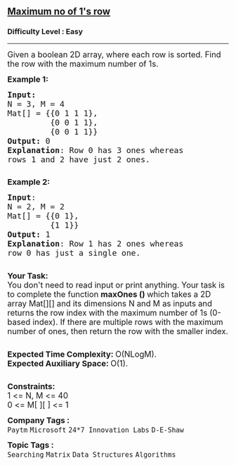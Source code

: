<h2><a href="https://www.geeksforgeeks.org/problems/maximum-no-of-1s-row3027/1?utm_source=geeksforgeeks&utm_medium=ml_article_practice_tab&utm_campaign=article_practice_tab">Maximum no of 1's row</a></h2><h3>Difficulty Level : Easy</h3><hr><div class="problems_problem_content__Xm_eO"><p><span style="font-size:18px">Given a boolean 2D array, where each row is sorted. Find the row with the maximum number of 1s.</span></p>

<p><span style="font-size:18px"><strong>Example 1:</strong></span></p>

<pre><span style="font-size:18px"><strong>Input:</strong>
N = 3, M = 4
Mat[] = {{0 1 1 1},
         {0 0 1 1},
&nbsp;        {0 0 1 1}}
<strong>Output:</strong> 0
<strong>Explanation</strong>: Row 0 has 3 ones whereas
rows 1 and 2 have just 2 ones.
</span>
</pre>

<p><span style="font-size:18px"><strong>Example 2:</strong></span></p>

<pre><span style="font-size:18px"><strong>Input</strong>: 
N = 2, M = 2
Mat[] = {{0 1},
&nbsp;        {1 1}}
<strong>Output:</strong> 1
<strong>Explanation</strong>: Row 1 has 2 ones whereas
row 0 has just a single one. </span>
</pre>

<p><br>
<span style="font-size:18px"><strong>Your Task:</strong><br>
You don't need to read input or print anything. Your task is to complete the function&nbsp;<strong>maxOnes ()&nbsp;</strong>which takes a 2D array Mat[][] and its dimensions N&nbsp;and M&nbsp;as inputs and returns the row index with the maximum number of 1s (0-based index). If there are multiple rows with the maximum number of ones, then return the row with the smaller index.</span></p>

<p><br>
<span style="font-size:18px"><strong>Expected Time Complexity:&nbsp;</strong>O(NLogM).<br>
<strong>Expected Auxiliary Space:&nbsp;</strong>O(1).</span></p>

<p><br>
<span style="font-size:18px"><strong>Constraints:</strong><br>
1 &lt;= N, M &lt;= 40<br>
0 &lt;= M[ ][ ] &lt;= 1</span></p>
</div><p><span style=font-size:18px><strong>Company Tags : </strong><br><code>Paytm</code>&nbsp;<code>Microsoft</code>&nbsp;<code>24*7 Innovation Labs</code>&nbsp;<code>D-E-Shaw</code>&nbsp;<br><p><span style=font-size:18px><strong>Topic Tags : </strong><br><code>Searching</code>&nbsp;<code>Matrix</code>&nbsp;<code>Data Structures</code>&nbsp;<code>Algorithms</code>&nbsp;